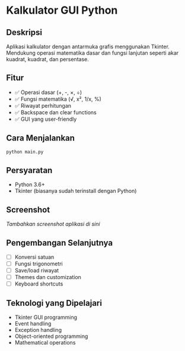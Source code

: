 # Kalkulator GUI Python

## Deskripsi
Aplikasi kalkulator dengan antarmuka grafis menggunakan Tkinter. Mendukung operasi matematika dasar dan fungsi lanjutan seperti akar kuadrat, kuadrat, dan persentase.

## Fitur
- ✅ Operasi dasar (+, -, ×, ÷)
- ✅ Fungsi matematika (√, x², 1/x, %)
- ✅ Riwayat perhitungan
- ✅ Backspace dan clear functions
- ✅ GUI yang user-friendly

## Cara Menjalankan
```bash
python main.py
```

## Persyaratan
- Python 3.6+
- Tkinter (biasanya sudah terinstall dengan Python)

## Screenshot
*Tambahkan screenshot aplikasi di sini*

## Pengembangan Selanjutnya
- [ ] Konversi satuan
- [ ] Fungsi trigonometri
- [ ] Save/load riwayat
- [ ] Themes dan customization
- [ ] Keyboard shortcuts

## Teknologi yang Dipelajari
- Tkinter GUI programming
- Event handling
- Exception handling
- Object-oriented programming
- Mathematical operations
